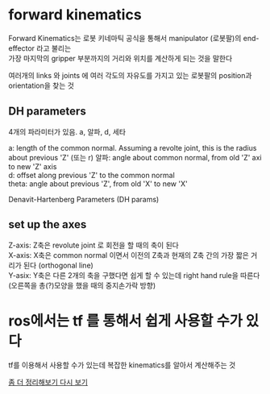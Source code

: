 # forward kinematics
Forward Kinematics는 로봇 키네마틱 공식을 통해서 manipulator (로봇팔)의 end-effector 라고 불리는   
가장 마지막의 gripper 부분까지의 거리와 위치를 계산하게 되는 것을 말한다  

여러개의 links 와 joints 에 여러 각도의 자유도를 가지고 있는 로봇팔의 position과 orientation을 찾는 것

## DH parameters
4개의 파라미터가 있음. a, 알파, d, 세타  

a: length of the common normal. Assuming a revolte joint, this is the radius about previous 'Z'   (또는 r)
알파: angle about common normal, from old 'Z' axi to new 'Z' axis   
d: offset along previous 'Z' to the common normal    
theta: angle about previous 'Z', from old 'X' to new 'X'

Denavit-Hartenberg Parameters (DH params)



## set up the axes
Z-axis: Z축은 revolute joint 로 회전을 할 때의 축이 된다   
X-axis: X축은 common normal 이면서 이전의 Z축과 현재의 Z축 간의 가장 짧은 거리가 된다 (orthogonal line)   
Y-asix: Y축은 다른 2개의 축을 구했다면 쉽게 할 수 있는데 right hand rule을 따른다(오른쪽을 총(?)모양을 했을 때의 중지손가락 방향)   


# ros에서는 tf 를 통해서 쉽게 사용할 수가 있다
tf를 이용해서 사용할 수가 있는데 복잡한 kinematics를 알아서 계산해주는 것

[좀 더 정리해보기 다시 보기](https://www.youtube.com/watch?v=_pIyXGRXMWY)
